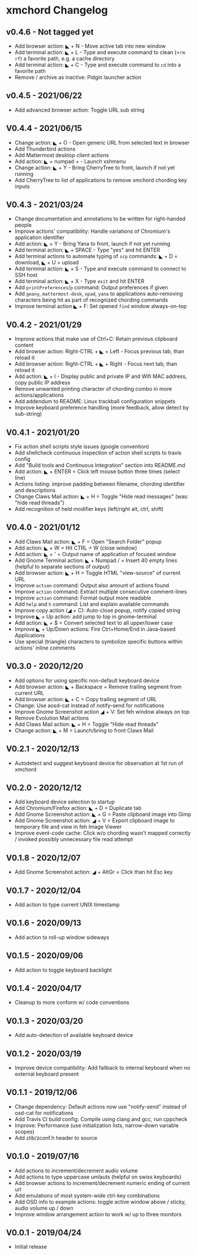xmchord Changelog
=================

v0.4.6 - Not tagged yet
-----------------------
* Add browser action: ◣ + N - Move active tab into new window
* Add terminal action: ◣ + L - Type and execute command to clean (=`rm rf`) a 
  favorite path, e.g. a cache directory
* Add terminal action: ◣ + C - Type and execute command to `cd` into a favorite 
  path
* Remove / archive as inactive: Pidgin launcher action

v0.4.5 - 2021/06/22
-------------------
* Add advanced browser action: Toggle URL sub string

V0.4.4 - 2021/06/15
-------------------
* Change action: ◣ + O - Open generic URL from selected text in browser
* Add Thunderbird actions
* Add Mattermost desktop client actions
* Add action: ◣ + numpad + - Launch xshmenu
* Change action: ◣ + Y - Bring CherryTree to front, launch if not yet running
* Add CherryTree to list of applications to remove xmchord chording key inputs

V0.4.3 - 2021/03/24
-------------------
* Change documentation and annotations to be written for right-handed people  
* Improve actions' compatibility: Handle variations of Chromium's application 
  identifier
* Add action: ◣ + Y - Bring Yana to front, launch if not yet running
* Add terminal action: ◣ + SPACE - Type "yes" and hit ENTER
* Add terminal actions to automate typing of `scp` commands: ◣ + D = download, 
  ◣ + U = upload
* Add terminal action: ◣ + S - Type and execute command to connect to SSH host
* Add terminal action: ◣ + X - Type `exit` and hit ENTER
* Add `printPreferences`/`p` command: Output preferences if given
* Add `geany`, `mattermost-desk`, `xpad`, `yana`  to applications auto-removing 
  characters being hit as part of recognized chording commands
* Improve terminal action ◣ + F: Set opened `find` window always-on-top   

V0.4.2 - 2021/01/29
-------------------
* Improve actions that make use of Ctrl+C: Retain previous clipboard content
* Add browser action: Right-CTRL + ◣ + Left - Focus previous tab, than reload it 
* Add browser action: Right-CTRL + ◣ + Right - Focus next tab, than reload it 
* Add action: ◣ + I - Display public and private IP and Wifi MAC address, copy 
  public IP address 
* Remove unwanted printing character of chording combo in more 
  actions/applications 
* Add addendum to README: Linux trackball configuration snippets
* Improve keyboard preference handling (more feedback, allow detect by 
  sub-string)

V0.4.1 - 2021/01/20
-------------------
* Fix action shell scripts style issues (google convention)
* Add shellcheck continuous inspection of action shell scripts to travis config   
* Add "Build tools and Continuous Integration" section into README.md
* Add action: ◣ + ENTER = Click left mouse button three times (select line)
* Actions listing: improve padding between filename, chording identifier and 
  descriptions
* Change Claws Mail action: ◣ + H = Toggle "Hide read messages" 
  (was: "hide read threads")
* Add recognition of held modifier keys (left/right alt, ctrl, shift) 

V0.4.0 - 2021/01/12
-------------------
* Add Claws Mail action: ◣ + F = Open "Search Folder" popup
* Add action: ◣ + W = Hit CTRL + W (close window)
* Add action: ◣ + ' = Output name of application of focused window
* Add Gnome Terminal action: ◣ + Numpad / = Insert 40 empty lines 
  (helpful to separate sections of output)
* Add browser action: ◣ + H = Toggle HTML "view-source" of current URL
* Improve `action` command: Output also amount of actions found  
* Improve `action` command: Extract multiple consecutive comment-lines
* Improve `action` command: Format output more readable  
* Add `help` and `h` command: List and explain available commands
* Improve copy action (◢ + C): Auto-close popup, notify copied string
* Improve ◣ + Up action: add jump to top in gnome-terminal
* Add action: ◣ + $ = Convert selected text to all upper/lower case
* Improve ◣ + Up/Down actions: Fire Ctrl+Home/End in Java-based Applications
* Use special (triangle) characters to symbolize specific buttons within 
  actions' inline comments

V0.3.0 - 2020/12/20
-------------------
* Add options for using specific non-default keyboard device
* Add browser action: ◣ + Backspace = Remove trailing segment from current URL
* Add browser action: ◣ + C = Copy trailing segment of URL
* Change: Use aosd-cat instead of notify-send for notifications
* Improve Gnome Screenshot action ◢ + V: Set feh window always on top
* Remove Evolution Mail actions
* Add Claws Mail action: ◣ + H = Toggle "Hide read threads"
* Change action: ◣ + M = Launch/bring to front Claws Mail

V0.2.1 - 2020/12/13
-------------------
* Autodetect and suggest keyboard device for observation at 1st run of xmchord

V0.2.0 - 2020/12/12
-------------------
* Add keyboard device selection to startup
* Add Chromium/Firefox action: ◣ + D = Duplicate tab
* Add Gnome Screenshot action: ◣ + G = Paste clipboard image into Gimp
* Add Gnome Screenshot action: ◢ + V = Export clipboard image to temporary file 
  and view in feh Image Viewer
* Improve event-code cache: Click w/o chording wasn't mapped correctly / invoked 
  possibly unnecessary file read attempt

V0.1.8 - 2020/12/07
-------------------
* Add Gnome Screenshot action: ◢ + AltGr = Click than hit Esc key

V0.1.7 - 2020/12/04
-------------------
* Add action to type current UNIX timestamp

V0.1.6 - 2020/09/13
-------------------
* Add action to roll-up window sideways

V0.1.5 - 2020/09/06
-------------------
* Add action to toggle keyboard backlight

V0.1.4 - 2020/04/17
-------------------
* Cleanup to more conform w/ code conventions

V0.1.3 - 2020/03/20
-------------------
* Add auto-detection of available keyboard device

V0.1.2 - 2020/03/19
-------------------
* Improve device compatibility: Add fallback to internal keyboard when no 
  external keyboard present

V0.1.1 - 2019/12/06
-------------------
* Change dependency: Default actions now use "notify-send" instead of osd-cat 
  for notifications
* Add Travis CI build config: Compile using clang and gcc, run cppcheck
* Improve: Performance (use initialization lists, narrow-down variable scopes)
* Add zlib/zconf.h header to source

V0.1.0 - 2019/07/16
-------------------
* Add actions to increment/decrement audio volume
* Add actions to type uppercase umlauts (helpful on swiss keyboards)  
* Add browser actions to increment/decrement numeric ending of current url  
* Add emulations of most system-wide ctrl-key combinations  
* Add OSD info to example actions: toggle active window above / sticky, 
  audio volume up / down  
* Improve window arrangement action to work w/ up to three monitors 

V0.0.1 - 2019/04/24
-------------------
* Initial release
